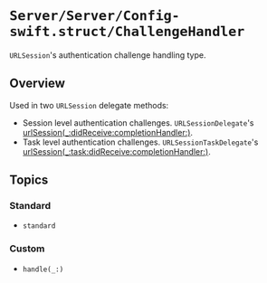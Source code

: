 # ``Server/Server/Config-swift.struct/ChallengeHandler``

`URLSession`'s authentication challenge handling type.

## Overview

Used in two `URLSession` delegate methods:

* Session level authentication challenges. `URLSessionDelegate`'s [urlSession(_:didReceive:completionHandler:)](https://developer.apple.com/documentation/foundation/urlsessiondelegate/1409308-urlsession).
* Task level authentication challenges. `URLSessionTaskDelegate`'s [urlSession(_:task:didReceive:completionHandler:)](https://developer.apple.com/documentation/foundation/urlsessiontaskdelegate/1411595-urlsession).

## Topics

### Standard

- ``standard``

### Custom

- ``handle(_:)``
